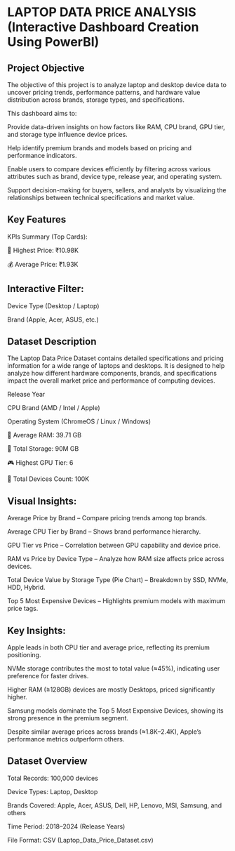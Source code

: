 # LAPTOP  DATA  PRICE  ANALYSIS (Interactive Dashboard Creation Using PowerBI)
## Project Objective
The objective of this project is to analyze laptop and desktop device data to uncover pricing trends, performance patterns, and hardware value distribution across brands, storage types, and specifications.

This dashboard aims to:

Provide data-driven insights on how factors like RAM, CPU brand, GPU tier, and storage type influence device prices.

Help identify premium brands and models based on pricing and performance indicators.

Enable users to compare devices efficiently by filtering across various attributes such as brand, device type, release year, and operating system.

Support decision-making for buyers, sellers, and analysts by visualizing the relationships between technical specifications and market value.
## Key Features
KPIs Summary (Top Cards):

🔺 Highest Price: ₹10.98K

💰 Average Price: ₹1.93K
## Interactive Filter:
Device Type (Desktop / Laptop)

Brand (Apple, Acer, ASUS, etc.)
## Dataset Description

The Laptop Data Price Dataset contains detailed specifications and pricing information for a wide range of laptops and desktops. It is designed to help analyze how different hardware components, brands, and specifications impact the overall market price and performance of computing devices.

Release Year

CPU Brand (AMD / Intel / Apple)

Operating System (ChromeOS / Linux / Windows)


🧠 Average RAM: 39.71 GB

💾 Total Storage: 90M GB

🎮 Highest GPU Tier: 6

🔢 Total Devices Count: 100K
## Visual Insights:
Average Price by Brand – Compare pricing trends among top brands.

Average CPU Tier by Brand – Shows brand performance hierarchy.

GPU Tier vs Price – Correlation between GPU capability and device price.

RAM vs Price by Device Type – Analyze how RAM size affects price across devices.

Total Device Value by Storage Type (Pie Chart) – Breakdown by SSD, NVMe, HDD, Hybrid.

Top 5 Most Expensive Devices – Highlights premium models with maximum price tags.
## Key Insights:
Apple leads in both CPU tier and average price, reflecting its premium positioning.

NVMe storage contributes the most to total value (≈45%), indicating user preference for faster drives.

Higher RAM (≥128GB) devices are mostly Desktops, priced significantly higher.

Samsung models dominate the Top 5 Most Expensive Devices, showing its strong presence in the premium segment.

Despite similar average prices across brands (≈1.8K–2.4K), Apple’s performance metrics outperform others.
## Dataset Overview

Total Records: 100,000 devices

Device Types: Laptop, Desktop

Brands Covered: Apple, Acer, ASUS, Dell, HP, Lenovo, MSI, Samsung, and others

Time Period: 2018–2024 (Release Years)

File Format: CSV (Laptop_Data_Price_Dataset.csv)



